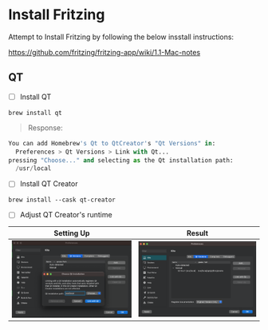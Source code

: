 # Install Fritzing

Attempt to Install Fritzing by following the below insstall instructions:

https://github.com/fritzing/fritzing-app/wiki/1.1-Mac-notes


## QT

- [ ] Install QT

```
brew install qt
```
> Response:
```python
You can add Homebrew's Qt to QtCreator's "Qt Versions" in:
  Preferences > Qt Versions > Link with Qt...
pressing "Choose..." and selecting as the Qt installation path:
  /usr/local
```

- [ ] Install QT Creator

```
brew install --cask qt-creator
```

- [ ] Adjust QT Creator's runtime


| Setting Up | Result |
|-|-|
| <img src=images/qt-creator-preferences.png widtth='' height='' > </img> | <img src=images/qt-creator-preferences-result.png widtth='' height='' > </img> |

